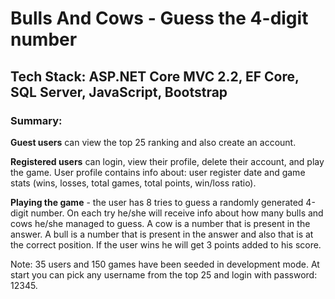 # Bulls And Cows - Guess the 4-digit number

## Tech Stack: ASP.NET Core MVC 2.2, EF Core, SQL Server, JavaScript, Bootstrap

### Summary:

**Guest users** can view the top 25 ranking and also create an account.

**Registered users** can login, view their profile, delete their account, and play the game. User profile contains info about: user register date and game stats (wins, losses, total games, total points, win/loss ratio).

**Playing the game** - the user has 8 tries to guess a randomly generated 4-digit number. On each try he/she will receive info about how many bulls and cows he/she managed to guess. A cow is a number that is present in the answer. A bull is a number that is present in the answer and also that is at the correct position. If the user wins he will get 3 points added to his score.  

Note: 35 users and 150 games have been seeded in development mode. At start you can pick any username from the top 25 and login with password: 12345.
